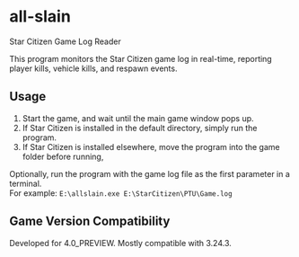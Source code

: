 # all-slain
Star Citizen Game Log Reader

This program monitors the Star Citizen game log in real-time, reporting player kills, vehicle kills, and respawn events.

## Usage
1. Start the game, and wait until the main game window pops up.
2. If Star Citizen is installed in the default directory, simply run the program.
2. If Star Citizen is installed elsewhere, move the program into the game folder before running,  

Optionally, run the program with the game log file as the first parameter in a terminal.  
For example: `E:\allslain.exe E:\StarCitizen\PTU\Game.log`

## Game Version Compatibility
Developed for 4.0_PREVIEW. Mostly compatible with 3.24.3.
